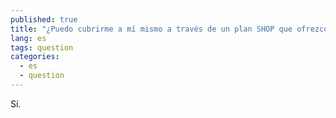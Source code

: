```yaml
---
published: true
title: "¿Puedo cubrirme a mí mismo a través de un plan SHOP que ofrezco a mis empleados?"
lang: es
tags: question
categories: 
  - es
  - question
---
```


Sí.
